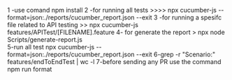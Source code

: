 1 -use comand npm install
2 -for running all tests >>>> npx cucumber-js --format=json:./reports/cucumber_report.json --exit
3 -for running a spesifc file related to API testing >> npx cucumber-js features/APITest/[FILENAME].feature
4- for generate the report > npx node Scripts/generate-report.js  
5-run all test npx cucumber-js --format=json:./reports/cucumber_report.json --exit
6-grep -r "Scenario:" features/endToEndTest | wc -l 
7-before sending any PR use the command npm run format


